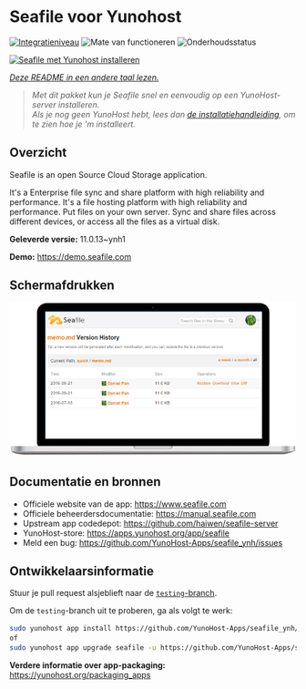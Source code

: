 <!--
NB: Deze README is automatisch gegenereerd door <https://github.com/YunoHost/apps/tree/master/tools/readme_generator>
Hij mag NIET handmatig aangepast worden.
-->

# Seafile voor Yunohost

[![Integratieniveau](https://apps.yunohost.org/badge/integration/seafile)](https://ci-apps.yunohost.org/ci/apps/seafile/)
![Mate van functioneren](https://apps.yunohost.org/badge/state/seafile)
![Onderhoudsstatus](https://apps.yunohost.org/badge/maintained/seafile)

[![Seafile met Yunohost installeren](https://install-app.yunohost.org/install-with-yunohost.svg)](https://install-app.yunohost.org/?app=seafile)

*[Deze README in een andere taal lezen.](./ALL_README.md)*

> *Met dit pakket kun je Seafile snel en eenvoudig op een YunoHost-server installeren.*  
> *Als je nog geen YunoHost hebt, lees dan [de installatiehandleiding](https://yunohost.org/install), om te zien hoe je 'm installeert.*

## Overzicht

Seafile is an open Source Cloud Storage application.

It's a Enterprise file sync and share platform with high reliability and performance. It's a file hosting platform with high reliability and performance. Put files on your own server. Sync and share files across different devices, or access all the files as a virtual disk.


**Geleverde versie:** 11.0.13~ynh1

**Demo:** <https://demo.seafile.com>

## Schermafdrukken

![Schermafdrukken van Seafile](./doc/screenshots/screenshot.png)

## Documentatie en bronnen

- Officiele website van de app: <https://www.seafile.com>
- Officiele beheerdersdocumentatie: <https://manual.seafile.com>
- Upstream app codedepot: <https://github.com/haiwen/seafile-server>
- YunoHost-store: <https://apps.yunohost.org/app/seafile>
- Meld een bug: <https://github.com/YunoHost-Apps/seafile_ynh/issues>

## Ontwikkelaarsinformatie

Stuur je pull request alsjeblieft naar de [`testing`-branch](https://github.com/YunoHost-Apps/seafile_ynh/tree/testing).

Om de `testing`-branch uit te proberen, ga als volgt te werk:

```bash
sudo yunohost app install https://github.com/YunoHost-Apps/seafile_ynh/tree/testing --debug
of
sudo yunohost app upgrade seafile -u https://github.com/YunoHost-Apps/seafile_ynh/tree/testing --debug
```

**Verdere informatie over app-packaging:** <https://yunohost.org/packaging_apps>
